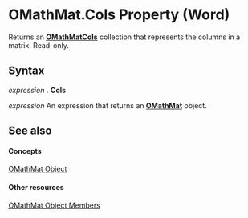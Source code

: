 
# OMathMat.Cols Property (Word)

Returns an  **[OMathMatCols](b56ee426-56bd-6588-ebe9-898f4bfbba0c.md)** collection that represents the columns in a matrix. Read-only.


## Syntax

 _expression_ . **Cols**

 _expression_ An expression that returns an **[OMathMat](40478b6e-18fe-b7b7-d0bc-def1349db56a.md)** object.


## See also


#### Concepts


[OMathMat Object](40478b6e-18fe-b7b7-d0bc-def1349db56a.md)
#### Other resources


[OMathMat Object Members](52380bf7-6cde-27d1-2e2c-039063a9d42d.md)
